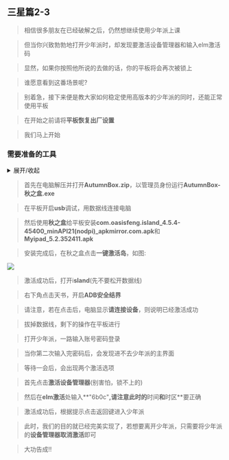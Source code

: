 ## 三星篇2-3 

> 相信很多朋友在已经破解之后，仍然想继续使用少年派上课

> 但当你兴致勃勃地打开少年派时，却发现要激活设备管理器和输入elm激活码

> 显然，如果你按照他所说的去做的话，你的平板将会再次被锁上

> 谁愿意看到这番场景呢?

> 别着急，接下来便是教大家如何稳定使用高版本的少年派的同时，还能正常使用平板

> 在开始之前请将**平板恢复出厂设置**

> 我们马上开始

### **需要准备的工具**

<details markdown='1'><summary>展开/收起</summary>

- [ ] 刚刚**恢复出厂设置**的平板(切记)

- [ ] 一条数据线

- [x] [**com.oasisfeng.island_4.5.4-45400_minAPI21(nodpi)_apkmirror.com.apk**](https://github.com/Shelterforyou/ILoveRy/raw/main/Applications/%20com.oasisfeng.island_4.5.4-45400_mi.apk)

- [x] [**AutumnBox.zip**](https://github.com/Shelterforyou/ILoveRy/raw/main/Zips/%20autumnbox.zip)

- [ ] **Myipad_5.2.352411.apk**


- [x] [点击下载所有内容](https://wwd.lanzoui.com/b02cm6rza)

</details>

> 首先在电脑解压并打开**AutumnBox.zip**，以管理员身份运行**AutumnBox-秋之盒.exe**

> 在平板开启**usb**调试，用数据线连接电脑

> 然后使用**秋之盒**给平板安装**com.oasisfeng.island_4.5.4-45400_minAPI21(nodpi)_apkmirror.com.apk**和**Myipad_5.2.352411.apk**

> 安装完成后，在秋之盒点击**一键激活岛**，如图:

![](https://github.com/Shelterforyou/ILoveRy_Pics/blob/main/4.png)

> 激活成功后，打开i**sland**(先不要松开数据线)

> 右下角点击天书，开启**ADB安全结界**

> 请注意，若在点击后，电脑显示**请连接设备**，则说明已经激活成功

> 拔掉数据线，剩下的操作在平板进行

> 打开少年派，一路输入账号密码登录

> 当你第二次输入完密码后，会发现进不去少年派的主界面

> 等待一会后，会出现两个激活选项

> 首先点击**激活设备管理器**(别害怕，锁不上的)

> 然后在**elm激活**处输入**"6b0c"**,请注意此时的**时间**和**时区**要正确

> 激活成功后，根据提示点击返回键进入少年派

> 此时，我们的目的就已经完美实现了，若想要离开少年派，只需要将少年派的**设备管理器取消激活**即可

> 大功告成!!
